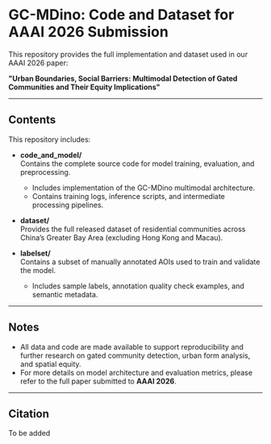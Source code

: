 # GC-MDino: Code and Dataset for AAAI 2026 Submission

This repository provides the full implementation and dataset used in our AAAI 2026 paper:

**"Urban Boundaries, Social Barriers: Multimodal Detection of Gated Communities and Their Equity Implications"**  

---

## Contents

This repository includes:

- **code_and_model/**  
  Contains the complete source code for model training, evaluation, and preprocessing.  
  - Includes implementation of the GC-MDino multimodal architecture.  
  - Contains training logs, inference scripts, and intermediate processing pipelines.

- **dataset/**  
  Provides the full released dataset of residential communities across China’s Greater Bay Area (excluding Hong Kong and Macau).  

- **labelset/**  
  Contains a subset of manually annotated AOIs used to train and validate the model.  
  - Includes sample labels, annotation quality check examples, and semantic metadata.

---

## Notes

- All data and code are made available to support reproducibility and further research on gated community detection, urban form analysis, and spatial equity.
- For more details on model architecture and evaluation metrics, please refer to the full paper submitted to **AAAI 2026**.

---

## Citation

To be added

